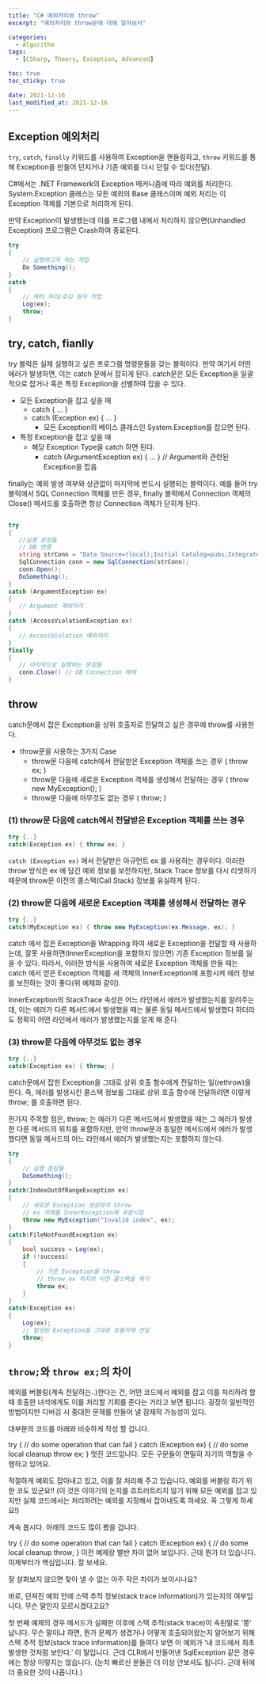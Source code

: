 ```yaml
---
title: "C# 예외처리와 throw"
excerpt: "예외처리와 throw문에 대해 알아보자"

categories:
  - Algorithm
tags:
  - [CSharp, Theory, Exception, Advanced]

toc: true
toc_sticky: true

date: 2021-12-16
last_modified_at: 2021-12-16
---
```


## Exception 예외처리

`try`, `catch`, `finally` 키워드를 사용하여 Exception을 핸들링하고, `throw` 키워드를 통해 Exception을 만들어 던지거나 기존 예외를 다시 던질 수 있다(전달).

C#에서는 .NET Framework의 Exception 메커니즘에 따라 예외를 처리한다. System.Exception 클래스는 모든 예외의 Base 클래스이며 예외 처리는 이 Exception 객체를 기본으로 처리하게 된다.

만약 Exception이 발생했는데 이를 프로그램 내에서 처리하지 않으면(Unhandled Exception) 프로그램은 Crash하여 종료된다.

```csharp
try
{
    // 실행하고자 하는 작업
    Do Something();
}
catch
{
    // 에러 처리/로깅 등의 작업
    Log(ex);
    throw;
}
```

## try, catch, fianlly

try 블럭은 실제 실행하고 싶은 프로그램 명령문들을 갖는 블럭이다. 만약 여기서 어떤 에러가 발생하면, 이는 catch 문에서 잡히게 된다. catch문은 모든 Exception을 일괄적으로 잡거나 혹은 특정 Exception을 선별하여 잡을 수 있다.

- 모든 Exception을 잡고 싶을 때
  - catch { ... }
  - catch (Exception ex) { ... }
    - 모든 Exception의 베이스 클래스인 System.Exception를 잡으면 된다.
- 특정 Exception을 잡고 싶을 때
  - 해당 Exception Type을 catch 하면 된다.
    - catch (ArgumentException ex) { ... } // Argument와 관련된 Exception을 잡음

finally는 예외 발생 여부와 상관없이 마지막에 반드시 실행되는 블럭이다. 예를 들어 try 블럭에서 SQL Connection 객체를 만든 경우, finally 블럭에서 Connection 객체의 Close() 메서드를 호출하면 항상 Connection 객체가 닫히게 된다.

```csharp

try
{
   //실행 문장들
   // DB 연결
   string strConn = "Data Source=(local);Initial Catalog=pubs;Integrated Security=SSPI;";
   SqlConnection conn = new SqlConnection(strConn);
   conn.Open();
   DoSomething();
}
catch (ArgumentException ex)
{
   // Argument 예외처리
}
catch (AccessViolationException ex)
{
   // AccessViolation 예외처리
}
finally
{
   // 마지막으로 실행하는 문장들
   conn.Close() // DB Connection 해제
}
```

## throw

catch문에서 잡은 Exception을 상위 호출자로 전달하고 싶은 경우에 throw를 사용한다.

- throw문을 사용하는 3가지 Case
  - throw문 다음에 catch에서 전달받은 Exception 객체를 쓰는 경우 ( throw ex; )
  - throw문 다음에 새로운 Exception 객체를 생성해서 전달하는 경우 ( throw new MyException(); )
  - throw문 다음에 아무것도 없는 경우 ( throw; )

### (1) throw문 다음에 catch에서 전달받은 Exception 객체를 쓰는 경우

```csharp
try {..}
catch(Exception ex) { throw ex; }
```

`catch (Exception ex)` 에서 전달받은 아규먼트 ex 를 사용하는 경우이다. 이러한 throw 방식은 ex 에 담긴 예외 정보를 보전하지만, Stack Trace 정보를 다시 리셋하기 때문에 throw문 이전의 콜스택(Call Stack) 정보를 유실하게 된다.

### (2) throw문 다음에 새로운 Exception 객체를 생성해서 전달하는 경우

```csharp
try {..}
catch(MyException ex) { throw new MyException(ex.Message, ex); }
```

catch 에서 잡은 Exception을 Wrapping 하여 새로운 Exception을 전달할 때 사용하는데, 잘못 사용하면(InnerException을 포함하지 않으면) 기존 Exception 정보를 잃을 수 있다.
따라서, 이러한 방식을 사용하여 새로운 Exception 객체를 만들 때는 catch 에서 얻은 Exception 객체를 새 객체의 InnerException에 포함시켜 에러 정보를 보전하는 것이 좋다(위 예제와 같이).

InnerException의 StackTrace 속성은 어느 라인에서 에러가 발생했는지를 알려주는데, 이는 에러가 다른 메서드에서 발생했을 때는 물론 동일 메서드에서 발생했다 하더라도 정확히 어떤 라인에서 에러가 발생했는지를 알게 해 준다.

### (3) throw문 다음에 아무것도 없는 경우

```csharp
try {..}
catch(Exception ex) { throw; }
```

catch문에서 잡힌 Exception을 그대로 상위 호출 함수에게 전달하는 일(rethrow)을 한다. 즉, 에러를 발생시킨 콜스택 정보를 그대로 상위 호출 함수에 전달하려면 이렇게 throw; 를 호출하면 된다.

한가지 주목할 점은, throw; 는 에러가 다른 메서드에서 발생했을 때는 그 에러가 발생한 다른 메서드의 위치를 포함하지만, 만약 throw문과 동일한 메서드에서 에러가 발생했다면 동일 메서드의 어느 라인에서 에러가 발생했는지는 포함하지 않는다.

```csharp
try
{
    // 실행 문장들
    DoSomething();
}
catch(IndexOutOfRangeException ex)
{
    // 새로운 Exception 생성하여 throw
    // ex 객체를 InnerException에 포함시킴
    throw new MyException("Invalid index", ex);
}
catch(FileNotFoundException ex)
{
    bool success = Log(ex);
    if (!success)
    {
        // 기존 Exception을 throw
        // throw ex 까지의 이전 콜스택을 제거
        throw ex;
    }
}
catch(Exception ex)
{
    Log(ex);
    // 발생된 Exception을 그대로 호출자에 전달
    throw;
}
```

## `throw;`와 `throw ex;`의 차이

예외를 버블링(계속 전달하는..)한다는 건, 어떤 코드에서 예외를 잡고 이를 처리하려 할 때 호출한 녀석에게도 이를 처리할 기회를 준다는 거라고 보면 됩니다. 굉장히 일반적인 방법이지만 디버깅 시 중대한 문제를 만들어 낼 잠재적 가능성이 있다.

대부분의 코드를 아래와 비슷하게 작성 할 겁니다.

try
{
// do some operation that can fail
}
catch (Exception ex)
{
// do some local cleanup
throw ex;
}
멋진 코드입니다. 모든 구문들이 면밀히 자기의 역할을 수행하고 있어요.

적절하게 예외도 잡아내고 있고, 이를 잘 처리해 주고 있습니다. 예외를 버블링 하기 위한 코도 있군요!! (이 것은 이야기의 논지를 흐트러트리지 않기 위해 모든 예외를 잡고 있지만 실제 코드에서는 처리하려는 예외를 지정해서 잡아내도록 하세요. 꼭 그렇게 하세요!)

계속 봅시다. 아래의 코드도 많이 봤을 겁니다.

try
{
// do some operation that can fail
}
catch (Exception ex)
{
// do some local cleanup
throw;
}
이전 예제랑 별반 차이 없어 보입니다. 근데 뭔가 더 있습니다. 이제부터가 핵심입니다. 잘 보세요.

잘 살펴보지 않으면 찾아 낼 수 없는 아주 작은 차이가 보이시나요?

바로, 던져진 예외 안에 스택 추적 정보(stack trace information)가 있는지의 여부입니다. 무슨 말인지 모르시겠다고요?

첫 번째 예제의 경우 메서드가 실패한 이후에 스택 추적(stack trace)이 속된말로 ‘쫑’ 납니다. 무슨 말이냐 하면, 뭔가 문제가 생겼거나 어떻게 호출되어왔는지 알아보기 위해 스택 추적 정보(stack trace information)를 들여다 보면 이 예외가 ‘내 코드에서 최초 발생한 것처럼 보인다.’ 이 말입니다. 근데 CLR에서 만들어낸 SqlException 같은 경우에는 항상 이렇지는 않습니다. (눈치 빠르신 분들은 더 이상 안보셔도 됩니다. 근데 뒤에 더 중요한 것이 나옵니다.)
